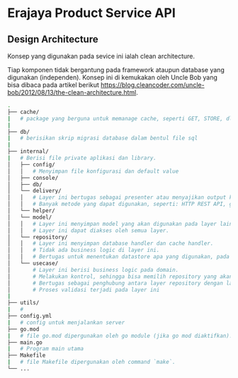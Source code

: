 # Erajaya Product Service API

## Design Architecture
Konsep yang digunakan pada sevice ini ialah clean architecture. 

Tiap komponen tidak bergantung pada framework ataupun database yang digunakan (independen). Konsep ini di kemukakan oleh Uncle Bob yang bisa dibaca pada artikel berikut https://blog.cleancoder.com/uncle-bob/2012/08/13/the-clean-architecture.html.



```bash
.
├── cache/
|   # package yang berguna untuk memanage cache, seperti GET, STORE, dll
|   
├── db/
|   # berisikan skrip migrasi database dalam bentul file sql
|   
├── internal/
|   # Berisi file private aplikasi dan library.
│   ├── config/
│   │   # Menyimpan file konfigurasi dan default value
│   ├── console/
│   ├── db/
│   └── delivery/
│   │   # Layer ini bertugas sebagai presenter atau menyajikan output ke client
│   │   # Banyak metode yang dapat digunakan, seperti: HTTP REST API, gRPC, GraphQL. Pada kasus ini saya menggunakan HTTP REST API
│   └── helper/
│   └── model/
│   │   # Layer ini menyimpan model yang akan digunakan pada layer lainnya. 
│   │   # Layer ini dapat diakses oleh semua layer.
│   └── repository/
│   │   # Layer ini menyimpan database handler dan cache handler. 
│   │   # Tidak ada business logic di layer ini.
│   │   # Bertugas untuk menentukan datastore apa yang digunakan, pada kasus ini saya menggunakan RDBMS PostgreSQL
│   └── usecase/
│       # Layer ini berisi business logic pada domain.
│       # Melakukan kontrol, sehingga bisa memilih repository yang akan digunakan
│       # Bertugas sebagai penghubung antara layer repository dengan layer delivery.
│       # Proses validasi terjadi pada layer ini
|   
├── utils/
|   # 
├── config.yml
|   # config untuk menjalankan server
├── go.mod
|   # file go.mod dipergunakan oleh go module (jika go mod diaktifkan).
├── main.go
|   # Program main utama
├── Makefile
|   # file Makefile dipergunakan oleh command `make`.
└── ...
```

